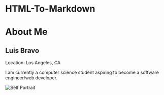# HTML-To-Markdown
# About Me

## Luis Bravo

Location: Los Angeles, CA

I am currently a computer science student aspiring to become a software engineer/web developer.

![Self Portrait](https://cdn.vox-cdn.com/thumbor/Si2spWe-6jYnWh8roDPVRV7izC4=/0x0:1192x795/1400x788/filters:focal(596x398:597x399)/cdn.vox-cdn.com/uploads/chorus_asset/file/22312759/rickroll_4k.jpg)

